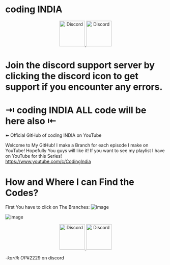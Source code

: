 # coding INDIA
<div align="center">
  <a href="https://discord.com/invite/cm2pVjF7G8">
    <img src="https://user-images.githubusercontent.com/59381835/92191514-d649ad80-ee18-11ea-9bc4-e95c7a122a99.png" alt="Discord" width="80"/>
  </a href = "https://www.youtube.com/c/CodingIndia">
    <img src="https://user-images.githubusercontent.com/59381835/92191346-676c5480-ee18-11ea-8240-e416eb1a5b5d.png" alt="Discord" width="80"/>
  </a>
</div>

# Join the discord support server by clicking the discord icon to get support if you encounter any errors.


# ⇥ coding INDIA ALL code will be here also ⇤

➽ Official GitHub of coding INDIA on YouTube 

Welcome to My GitHub! I make a Branch for each episode I make on YouTube! Hopefully You guys will like it! If you want to see my playlist I have on YouTube for this Series!<br/>
https://www.youtube.com/c/CodingIndia

# How and Where I can Find the Codes?

First You have to click on The Branches:
![image](https://user-images.githubusercontent.com/59381835/83589891-6241f580-a509-11ea-86a7-5e846d4089a8.png)

![image](https://user-images.githubusercontent.com/59381835/83589430-8bae5180-a508-11ea-975a-ae4fee409fde.png)

<div align="center">
  <a href="https://discord.com/invite/cm2pVjF7G8">
    <img src="https://user-images.githubusercontent.com/59381835/92191514-d649ad80-ee18-11ea-9bc4-e95c7a122a99.png" alt="Discord" width="80"/>
  </a href = "https://www.youtube.com/c/CodingIndia">
    <img src="https://user-images.githubusercontent.com/59381835/92191346-676c5480-ee18-11ea-8240-e416eb1a5b5d.png" alt="Discord" width="80"/>
  </a>
</div>

-*kartik OP*#2229 on discord

